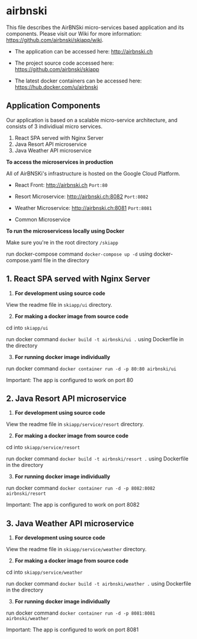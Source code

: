 # airbnski 
This file describes the AirBNSki micro-services based application and its components.
Please visit our Wiki for more information: https://github.com/airbnski/skiapp/wiki.

- The application can be accessed here: http://airbnski.ch

- The project source code accessed here: https://github.com/airbnski/skiapp

- The latest docker containers can be accessed here: https://hub.docker.com/u/airbnski

## Application Components
Our application is based on a scalable micro-service architecture, and consists of 3 individiual micro services.
1. React SPA served with Nginx Server
2. Java Resort API microservice 
3. Java Weather API microservice

**To access the microservices in production**

All of AirBNSKi's infrastructure is hosted on the Google Cloud Platform.

- React Front: http://airbnski.ch `Port:80`

- Resort Microservice: http://airbnski.ch:8082 `Port:8082`

- Weather Microservice: http://airbnski.ch:8081 `Port:8081`

- Common Microservice

**To run the microservicess locally using Docker**

Make sure you're in the root directory `/skiapp`

run docker-compose command `docker-compose up -d` using docker-compose.yaml file in the directory

## 1. React SPA served with Nginx Server
1. **For development using source code**

View the readme file in `skiapp/ui` directory.

2. **For making a docker image from source code**

cd into `skiapp/ui`

run docker command `docker build -t airbnski/ui .` using Dockerfile in the directory

3. **For running docker image individually**

run docker command `docker container run -d -p 80:80 airbnski/ui` 

Important: The app is configured to work on port 80

## 2. Java Resort API microservice 
1. **For development using source code**

View the readme file in `skiapp/service/resort` directory.

2. **For making a docker image from source code**

cd into `skiapp/service/resort`

run docker command `docker build -t airbnski/resort .` using Dockerfile in the directory

3. **For running docker image individually**

run docker command `docker container run -d -p 8082:8082 airbnski/resort` 

Important: The app is configured to work on port 8082


## 3. Java Weather API microservice
1. **For development using source code**

View the readme file in `skiapp/service/weather` directory.

2. **For making a docker image from source code**

cd into `skiapp/service/weather`

run docker command `docker build -t airbnski/weather .` using Dockerfile in the directory

3. **For running docker image individually**

run docker command `docker container run -d -p 8081:8081 airbnski/weather` 

Important: The app is configured to work on port 8081
